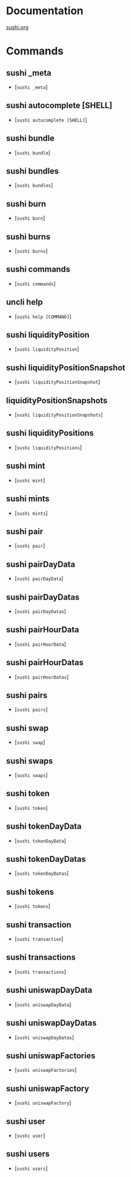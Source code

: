 # Documentation

[sushi.org](https://www.sushi.org)

# Commands

## sushi _meta

* [`sushi _meta`]

## sushi autocomplete [SHELL]

* [`sushi autocomplete [SHELL]`]

## sushi bundle

* [`sushi bundle`]

## sushi bundles

* [`sushi bundles`]

## sushi burn

* [`sushi burn`]

## sushi burns

* [`sushi burns`]

## sushi commands

* [`sushi commands`]

## uncli help

* [`sushi help [COMMAND]`]

## sushi liquidityPosition

* [`sushi liquidityPosition`]

## sushi liquidityPositionSnapshot

* [`sushi liquidityPositionSnapshot`]

## liquidityPositionSnapshots

* [`sushi liquidityPositionSnapshots`]

## sushi liquidityPositions

* [`sushi liquidityPositions`]

## sushi mint

* [`sushi mint`]

## sushi mints

* [`sushi mints`]

## sushi pair

* [`sushi pair`]

## sushi pairDayData

* [`sushi pairDayData`]

## sushi pairDayDatas

* [`sushi pairDayDatas`]

## sushi pairHourData

* [`sushi pairHourData`]

## sushi pairHourDatas

* [`sushi pairHourDatas`]

## sushi pairs

* [`sushi pairs`]

## sushi swap

* [`sushi swap`]

## sushi swaps

* [`sushi swaps`]

## sushi token

* [`sushi token`]

## sushi tokenDayData

* [`sushi tokenDayData`]

## sushi tokenDayDatas

* [`sushi tokenDayDatas`]

## sushi tokens

* [`sushi tokens`]

## sushi transaction

* [`sushi transaction`]

## sushi transactions

* [`sushi transactions`]

## sushi uniswapDayData

* [`sushi uniswapDayData`]

## sushi uniswapDayDatas

* [`sushi uniswapDayDatas`]

## sushi uniswapFactories

* [`sushi uniswapFactories`]

## sushi uniswapFactory

* [`sushi uniswapFactory`]

## sushi user

* [`sushi user`]

## sushi users

* [`sushi users`]

